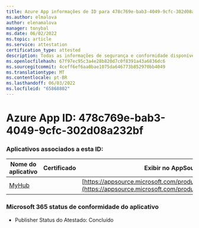 ```yaml
---
title: Azure App informações de ID para 478c769e-bab3-4049-9cfc-302d08a232bf
ms.author: elmalova
author: elenamalova
manager: tonybal
ms.date: 06/02/2022
ms.topic: article
ms.service: attestation
certification_type: attested
description: Todas as informações de segurança e conformidade disponíveis para 478c769e-bab3-4049-9cfc-302d08a232bf.
ms.openlocfilehash: 67f97ec95c3a4e28b820d7c0f8391a43a6836dc6
ms.sourcegitcommit: 4ceff6ef6aa0bae1075da646773b852970bb4049
ms.translationtype: MT
ms.contentlocale: pt-BR
ms.lasthandoff: 06/03/2022
ms.locfileid: "65868802"
---
```

# <a name="azure-app-id-478c769e-bab3-4049-9cfc-302d08a232bf"></a>Azure App ID: 478c769e-bab3-4049-9cfc-302d08a232bf


### <a name="apps-associated-with-this-id"></a>Aplicativos associados a esta ID:
| **Nome do aplicativo** | **Certificado** | **Exibir no AppSource** |
|--------------|---------------|-----------------------|
| [MyHub](../forward/WA200000726.md) |  | [https://appsource.microsoft.com/product/office/WA200000726](https://appsource.microsoft.com/product/office/WA200000726) |

### <a name="microsoft-365-app-compliance-status"></a>Microsoft 365 status de conformidade do aplicativo
- Publisher Status do Atestado: Concluído
